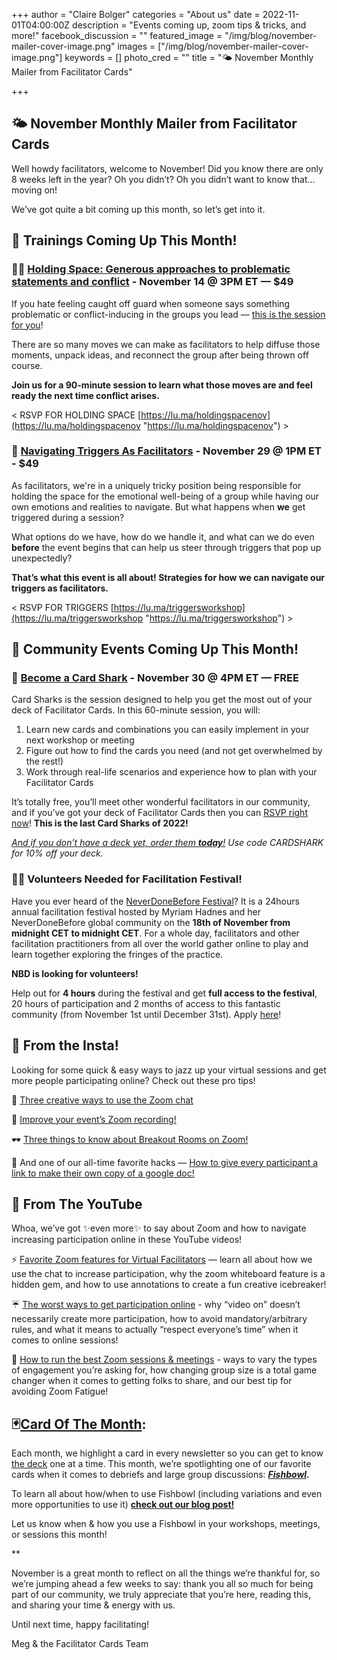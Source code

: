 +++
author = "Claire Bolger"
categories = "About us"
date = 2022-11-01T04:00:00Z
description = "Events coming up, zoom tips & tricks, and more!"
facebook_discussion = ""
featured_image = "/img/blog/november-mailer-cover-image.png"
images = ["/img/blog/november-mailer-cover-image.png"]
keywords = []
photo_cred = ""
title = "🌤 November Monthly Mailer from Facilitator Cards"

+++
## 🌤 November **Monthly Mailer from Facilitator Cards**

Well howdy facilitators, welcome to November! Did you know there are only 8 weeks left in the year? Oh you didn’t? Oh you didn’t want to know that…moving on!

We’ve got quite a bit coming up this month, so let’s get into it.

## **📆 Trainings Coming Up This Month!**

### 🧑‍🏫 [**Holding Space: Generous approaches to problematic statements and conflict**](https://lu.ma/holdingspacenov) **- November 14 @ 3PM ET — $49**

If you hate feeling caught off guard when someone says something problematic or conflict-inducing in the groups you lead — [this is the session for you](https://lu.ma/holdingspacenov)!

There are so many moves we can make as facilitators to help diffuse those moments, unpack ideas, and reconnect the group after being thrown off course.

**Join us for a 90-minute session to learn what those moves are and feel ready the next time conflict arises.**

< RSVP FOR HOLDING SPACE [https://lu.ma/holdingspacenov](https://lu.ma/holdingspacenov "https://lu.ma/holdingspacenov") >

### 🚨 [Navigating Triggers As Facilitators](https://lu.ma/triggersworkshop) - November 29 @ 1PM ET - $49

As facilitators, we're in a uniquely tricky position being responsible for holding the space for the emotional well-being of a group while having our own emotions and realities to navigate. But what happens when **we** get triggered during a session?

What options do we have, how do we handle it, and what can we do even **before** the event begins that can help us steer through triggers that pop up unexpectedly?

**That’s what this event is all about! Strategies for how we can navigate our triggers as facilitators.**

< RSVP FOR TRIGGERS [https://lu.ma/triggersworkshop](https://lu.ma/triggersworkshop "https://lu.ma/triggersworkshop") >

## **📆 Community Events Coming Up This Month!**

### **🦈** [**Become a Card Shark**](https://lu.ma/cardsharks) **- November 30 @ 4PM ET — FREE**

Card Sharks is the session designed to help you get the most out of your deck of Facilitator Cards. In this 60-minute session, you will:

1. Learn new cards and combinations you can easily implement in your next workshop or meeting
2. Figure out how to find the cards you need (and not get overwhelmed by the rest!)
3. Work through real-life scenarios and experience how to plan with your Facilitator Cards

It’s totally free, you’ll meet other wonderful facilitators in our community, and if you’ve got your deck of Facilitator Cards then you can [RSVP right now](https://lu.ma/cardsharks)! **This is the last Card Sharks of 2022!**

[_And if you don’t have a deck yet, order them_ **_today_**_!_](https://shop.facilitator.cards/products/facilitator-cards) _Use code CARDSHARK for 10% off your deck._

### 🙋‍♀️ Volunteers Needed for Facilitation Festival!

Have you ever heard of the [NeverDoneBefore Festival](https://neverdonebefore.org/)? It is a 24hours annual facilitation festival hosted by Myriam Hadnes and her NeverDoneBefore global community on the **18th of November from midnight CET to midnight CET**. For a whole day, facilitators and other facilitation practitioners from all over the world gather online to play and learn together exploring the fringes of the practice.

**NBD is looking for volunteers!**

Help out for **4 hours** during the festival and get **full access to the festival**, 20 hours of participation and 2 months of access to this fantastic community (from November 1st until December 31st). Apply [here](https://docs.google.com/forms/u/8/d/e/1FAIpQLSf9m-d1aZopuLLAR_-tjeyIqYjnr8aKWE7bUc1kwcT5NlVQPA/viewform?usp=send_form)!

## 📸 **From the Insta!**

Looking for some quick & easy ways to jazz up your virtual sessions and get more people participating online? Check out these pro tips!

💬 [Three creative ways to use the Zoom chat](https://www.instagram.com/p/CbP2UUELuvo/)

🎥 [Improve your event’s Zoom recording!](https://www.instagram.com/p/CbsREi8rEip/)

🕶 [Three things to know about Breakout Rooms on Zoom!](https://www.instagram.com/p/Cb-V-gELfsO/)

📝 And one of our all-time favorite hacks — [How to give every participant a link to make their own copy of a google doc!](https://www.instagram.com/p/CZcXgD8Ju8S/)

## 🔴 From The YouTube

Whoa, we’ve got ✨even more✨ to say about Zoom and how to navigate increasing participation online in these YouTube videos!

⚡️ [Favorite Zoom features for Virtual Facilitators](https://youtu.be/Sr-UU3Edr54) — learn all about how we use the chat to increase participation, why the zoom whiteboard feature is a hidden gem, and how to use annotations to create a fun creative icebreaker!

☔️ [The worst ways to get participation online](https://www.youtube.com/watch?v=Nkzj6PsRmBU) - why “video on” doesn’t necessarily create more participation, how to avoid mandatory/arbitrary rules, and what it means to actually “respect everyone’s time” when it comes to online sessions!

🏃 [How to run the best Zoom sessions & meetings](https://youtu.be/LdAWRpADzG4) - ways to vary the types of engagement you’re asking for, how changing group size is a total game changer when it comes to getting folks to share, and our best tip for avoiding Zoom Fatigue!

## 🃏[Card Of The Month](https://www.facilitator.cards/blog/novembers-card-of-the-month-fishbowl/):

Each month, we highlight a card in every newsletter so you can get to know [the deck](http://shop.facilitator.cards) one at a time. This month, we’re spotlighting one of our favorite cards when it comes to debriefs and large group discussions: [**_Fishbowl_**](https://www.facilitator.cards/cards/fishbowl/)**_._**

To learn all about how/when to use Fishbowl (including variations and even more opportunities to use it) [**check out our blog post!**](https://www.facilitator.cards/blog/novembers-card-of-the-month-fishbowl/)

Let us know when & how you use a Fishbowl in your workshops, meetings, or sessions this month!

\**

November is a great month to reflect on all the things we’re thankful for, so we’re jumping ahead a few weeks to say: thank you all so much for being part of our community, we truly appreciate that you’re here, reading this, and sharing your time & energy with us.

Until next time, happy facilitating!

Meg & the Facilitator Cards Team